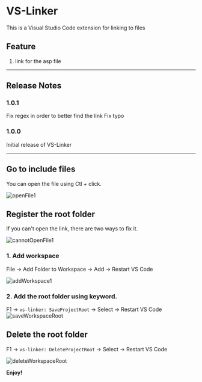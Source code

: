 # VS-Linker

This is a Visual Studio Code extension for linking to files

## Feature

1. link for the asp file

---


## Release Notes

### 1.0.1
Fix regex in order to better find the link
Fix typo


### 1.0.0
Initial release of VS-Linker

---

## Go to include files
You can open the file using Ctl + click.

![openFile1](https://user-images.githubusercontent.com/57289429/182084053-4f2e0b72-e7e5-47db-80e2-c9597a43f63e.gif)


## Register the root folder
If you can't open the link, there are two ways to fix it.

![cannotOpenFile1](https://user-images.githubusercontent.com/57289429/182084824-7dff2610-77ff-4655-9758-a92b5b2a6492.gif)

### 1. Add workspace

File -> Add Folder to Workspace -> Add -> Restart VS Code

![addWorkspace1](https://user-images.githubusercontent.com/57289429/182084702-fa3f78a6-f75d-4d84-a0b8-07a217d0b1f8.gif)

### 2. Add the root folder using keyword.

F1 -> `vs-linker: SaveProjectRoot` -> Select -> Restart VS Code
![saveWorkspaceRoot](https://user-images.githubusercontent.com/57289429/183587098-f738d80e-e715-4877-b201-bbdd3ddb6481.gif)


## Delete the root folder
F1 -> `vs-linker: DeleteProjectRoot` -> Select -> Restart VS Code

![deleteWorkspaceRoot](https://user-images.githubusercontent.com/57289429/183587217-efcb31c1-3094-4cf3-ab15-922ec39b0066.gif)

**Enjoy!**
